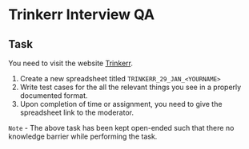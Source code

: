 # Trinkerr Interview QA

## Task
You need to visit the website [Trinkerr](https://web.trinkerr.com/).
1. Create a new spreadsheet titled `TRINKERR_29_JAN_<YOURNAME>`
2. Write test cases for the all the relevant things you see in a properly documented format. 
3. Upon completion of time or assignment, you need to give the spreadsheet link to the moderator.

`Note` - The above task has been kept open-ended such that there no knowledge barrier while performing the task.
